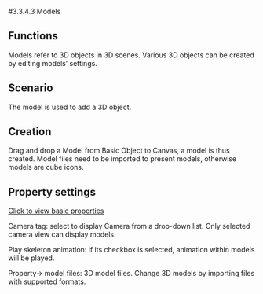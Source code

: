 #3.3.4.3 Models 

## Functions
Models refer to 3D objects in 3D scenes. Various 3D objects can be created by editing models’ settings. 

## Scenario
The model is used to add a 3D object. 

## Creation

Drag and drop a Model from Basic Object to Canvas, a model is thus created. Model files need to be imported to present models, otherwise models are cube icons. 


## Property settings
[Click to view basic properties](../basic-parameter/en.md)


Camera tag: select to display Camera from a drop-down list. Only selected camera view can display models. 

Play skeleton animation: if its checkbox is selected, animation within models will be played.  

Property-> model files: 3D model files. Change 3D models by importing files with supported formats. 
